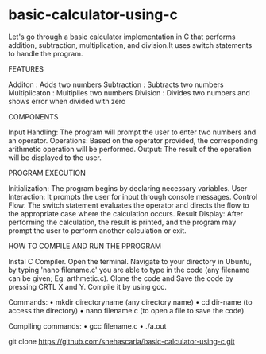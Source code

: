 # basic-calculator-using-c
Let's go through a basic calculator implementation in C that performs addition, subtraction, multiplication, and division.It uses switch statements to handle the program.

FEATURES

Additon : Adds two numbers
Subtraction : Subtracts two numbers
Multiplicaton : Multiplies two numbers
Division : Divides two numbers and shows error when divided with zero

COMPONENTS

Input Handling: The program will prompt the user to enter two numbers and an operator.
Operations: Based on the operator provided, the corresponding arithmetic operation will be performed.
Output: The result of the operation will be displayed to the user.

PROGRAM EXECUTION

Initialization: The program begins by declaring necessary variables.
User Interaction: It prompts the user for input through console messages.
Control Flow: The switch statement evaluates the operator and directs the flow to the appropriate case where the calculation occurs.
Result Display: After performing the calculation, the result is printed, and the program may prompt the user to perform another calculation or exit.

HOW TO COMPILE AND RUN THE PPROGRAM

Instal C Compiler. Open the terminal. Navigate to your directory in Ubuntu, by typing 'nano filename.c' you are able to type in the code (any filename can be given; Eg: arthmetic.c). Clone the code and Save the code by pressing CRTL X and Y. Compile it by using gcc. 

Commands:
• mkdir directoryname (any directory name) 
• cd dir-name (to access the directory) 
• nano filename.c (to open a file to save the code) 

Compiling commands:
• gcc filename.c 
• ./a.out

git clone
https://github.com/snehascaria/basic-calculator-using-c.git
